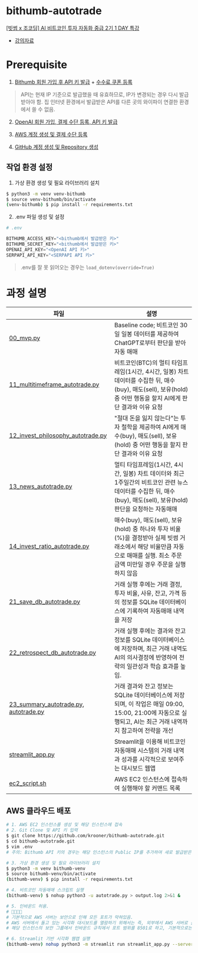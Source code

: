 # bithumb-autotrade

[[빗썸 x 조코딩] AI 비트코인 투자 자동화 중급 2기 1 DAY 특강](https://event-us.kr/jocoding/event/104209)
- [강의자료](https://jocoding.net/gptbitcoin-bithumb)

# Prerequisite
1. [Bithumb 회원 가입 후 API 키 발급](https://www.bithumb.com/react/api-support/management-api) + [수수료 쿠폰 등록](https://www.bithumb.com/react/info/fee/trade)

> API는 현재 IP 기준으로 발급했을 때 유효하므로, IP가 변경되는 경우 다시 발급받아야 함. 집 인터넷 환경에서 발급받은 API를 다른 곳의 와이파이 연결한 환경에서 쓸 수 없음.

2. [OpenAI 회원 가입, 결제 수단 등록, API 키 발급](https://platform.openai.com/)

3. [AWS 계정 생성 및 결제 수단 등록](https://aws.amazon.com/console/)

4. [GitHub 계정 생성 및 Repository 생성](https://github.com/)

## 작업 환경 설정

1. 가상 환경 생성 및 필요 라이브러리 설치
```bash
$ python3 -m venv venv-bithumb
$ source venv-bithumb/bin/activate
(venv-bithumb) $ pip install -r requirements.txt
```

2. .env 파일 생성 및 설정
```python
# .env

BITHUMB_ACCESS_KEY="<bithumb에서 발급받은 키>"
BITHUMB_SECRET_KEY="<bithumb에서 발급받은 키>"
OPENAI_API_KEY="<OpenAI API 키>"
SERPAPI_API_KEY="<SERPAPI API 키>"
```

> .env를 잘 못 읽어오는 경우는 `load_dotenv(override=True)`

# 과정 설명

|파일|설명|
|---|---|
|[00_mvp.py](./00_mvp.py)|Baseline code; 비트코인 30일 일봉 데이터를 제공하여 ChatGPT로부터 판단을 받아 자동 매매|
|[11_multitimeframe_autotrade.py](./11_multitimeframe_autotrade.py)|비트코인(BTC)의 멀티 타임프레임(1시간, 4시간, 일봉) 차트 데이터를 수집한 뒤, 매수(buy), 매도(sell), 보유(hold) 중 어떤 행동을 할지 AI에게 판단 결과와 이유 요청|
|[12_invest_philosophy_autotrade.py](./12_invest_philosophy_autotrade.py)|"절대 돈을 잃지 않는다"는 투자 철학을 제공하여 AI에게 매수(buy), 매도(sell), 보유(hold) 중 어떤 행동을 할지 판단 결과와 이유 요청|
|[13_news_autotrade.py](./13_news_autotrade.py)|멀티 타임프레임(1시간, 4시간, 일봉) 차트 데이터와 최근 1주일간의 비트코인 관련 뉴스 데이터를 수집한 뒤, 매수(buy), 매도(sell), 보유(hold) 판단을 요청하는 자동매매|
|[14_invest_ratio_autotrade.py](./14_invest_ratio_autotrade.py)|매수(buy), 매도(sell), 보유(hold) 중 하나와 투자 비율(%)을 결정받아 실제 빗썸 거래소에서 해당 비율만큼 자동으로 매매를 실행. 최소 주문 금액 미만일 경우 주문을 실행하지 않음|
|[21_save_db_autotrade.py](./21_save_db_autotrade.py)|거래 실행 후에는 거래 결정, 투자 비율, 사유, 잔고, 가격 등의 정보를 SQLite 데이터베이스에 기록하여 자동매매 내역을 저장|
|[22_retrospect_db_autotrade.py](./22_retrospect_db_autotrade.py)|거래 실행 후에는 결과와 잔고 정보를 SQLite 데이터베이스에 저장하며, 최근 거래 내역도 AI의 의사결정에 반영하여 전략의 일관성과 학습 효과를 높임.|
|[23_summary_autotrade.py](./23_summary_autotrade.py), [autotrade.py](./autotrade.py)|거래 결과와 잔고 정보는 SQLite 데이터베이스에 저장되며, 이 작업은 매일 09:00, 15:00, 21:00에 자동으로 실행되고, AI는 최근 거래 내역까지 참고하여 전략을 개선|
|[streamlit_app.py](./streamlit_app.py)|Streamlit을 이용해 비트코인 자동매매 시스템의 거래 내역과 성과를 시각적으로 보여주는 대시보드 웹앱|
|[ec2_script.sh](./ec2_script.sh)|AWS EC2 인스턴스에 접속하여 실행해야 할 커맨드 목록|

## AWS 클라우드 배포

```bash
# 1. AWS EC2 인스턴스를 생성 및 해당 인스턴스에 접속
# 2. Git Clone 및 API 키 입력
$ git clone https://github.com/krooner/bithumb-autotrade.git
$ cd bithumb-autotrade.git
$ vim .env
# 주의: Bithumb API 키의 경우는 해당 인스턴스의 Public IP를 추가하여 새로 발급받은 것을 입력해야함.

# 3. 가상 환경 생성 및 필요 라이브러리 설치
$ python3 -m venv bithumb-venv
$ source bithumb-venv/bin/activate
(bithumb-venv) $ pip install -r requirements.txt

# 4. 비트코인 자동매매 스크립트 실행
(bithumb-venv) $ nohup python3 -u autotrade.py > output.log 2>&1 &

# 5. 인바운드 허용.
# 🚨🚨🚨🚨
# 기본적으로 AWS 서버는 보안으로 인해 모든 포트가 막혀있음.
# AWS 서버에서 돌고 있는 시각화 대시보드를 열람하기 위해서는 즉, 외부에서 AWS 서버로 들어오는 Inbound Request를 특정 포트 (여기서는 8501) 에 대해 허용해야 한다!
# 해당 인스턴스의 보안 그룹에서 인바운드 규칙에서 포트 범위를 8501로 하고, 기본적으로는 모든 IP (0.0.0.0) 가 접근할 수 있도록 허용한다.

# 6. Streamlit 기반 시각화 웹앱 실행
(bithumb-venv) nohup python3 -m streamlit run streamlit_app.py --server.port 8501 > streamlit.log 2>&1 &
```
